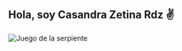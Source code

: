 ## Hola, soy Casandra Zetina Rdz ✌

<!--
**Cas260208/Cas260208** is a ✨ _special_ ✨ repository because its `README.md` (this file) appears on your GitHub profile.

Here are some ideas to get you started:

- 🔭 I’m currently working on ...
- 🌱 I’m currently learning ...
- 👯 I’m looking to collaborate on ...
- 🤔 I’m looking for help with ...
- 💬 Ask me about ...
- 📫 How to reach me: ...
- 😄 Pronouns: ...
- ⚡ Fun fact: ...
-->
<pag alinear = "centro">
    <img src = "https://github.com/7oSkaaa/blob/output/github-contribution-grid-snake.svg?" alt = "Juego de la serpiente"/>
</pag>
